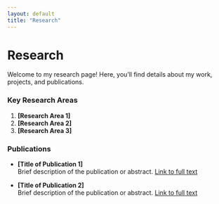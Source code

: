```yaml
---
layout: default
title: "Research"
---
```


# Research

Welcome to my research page! Here, you’ll find details about my work, projects, and publications.

### Key Research Areas
1. **[Research Area 1]**
2. **[Research Area 2]**
3. **[Research Area 3]**

### Publications
- **[Title of Publication 1]**  
  Brief description of the publication or abstract. [Link to full text](#)

- **[Title of Publication 2]**  
  Brief description of the publication or abstract. [Link to full text](#)
